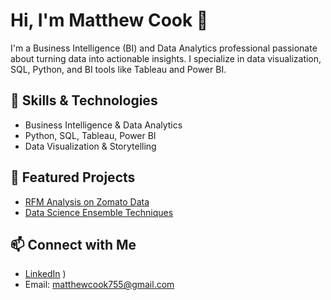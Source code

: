 # Hi, I'm Matthew Cook 👋

I'm a Business Intelligence (BI) and Data Analytics professional passionate about turning data into actionable insights. I specialize in data visualization, SQL, Python, and BI tools like Tableau and Power BI.

## 🚀 Skills & Technologies
- Business Intelligence & Data Analytics
- Python, SQL, Tableau, Power BI
- Data Visualization & Storytelling

## 📂 Featured Projects
- [RFM Analysis on Zomato Data](https://github.com/Matt1470/Tripleten_RFM_Analysis)
- [Data Science Ensemble Techniques](https://github.com/Matt1470/Ensemble_Techniques_Project_UT_PGP_DSBA)

## 📫 Connect with Me
- [LinkedIn](https://www.linkedin.com/in/matthew-cook-4a92627a/)
)
- Email: matthewcook755@gmail.com
